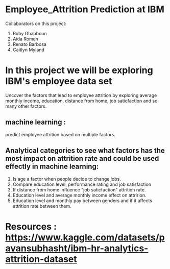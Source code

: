 # Employee_Attrition Prediction at IBM

Collaborators on this project:
1. Ruby Ghabboun
2. Aida Roman
3. Renato Barbosa
4. Caitlyn Myland

# In this project we will be exploring IBM's employee data set 
Uncover the factors that lead to employee attrition by exploring average monthly income, education, distance from home, job saticfaction and so many other factors.

## machine learning :
predict employee attrition based on multiple factors.

## Analytical categories to see what factors has the most impact on attrition rate and could be used effectly in machine learning:
1. Is age a factor when people decide to change jobs.
2. Compare education level, performance rating and job satisfaction
3. If distance from home influence "job saticfaction" attrition rate.
4. Education level and average monthly income effect on attririon.
5. Education level and monthly pay between genders and if it affects attrition rate between them.

# Resources : https://www.kaggle.com/datasets/pavansubhasht/ibm-hr-analytics-attrition-dataset

